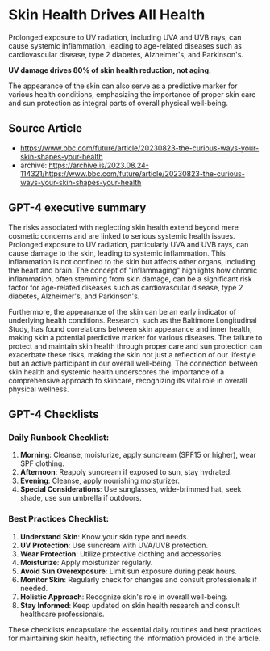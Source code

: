 # Skin Health Drives All Health

Prolonged exposure to UV radiation, including UVA and UVB rays, can cause systemic inflammation, leading to age-related diseases such as cardiovascular disease, type 2 diabetes, Alzheimer's, and Parkinson's. 

**UV damage drives 80% of skin health reduction, not aging.**

The appearance of the skin can also serve as a predictive marker for various health conditions, emphasizing the importance of proper skin care and sun protection as integral parts of overall physical well-being.

## Source Article

- https://www.bbc.com/future/article/20230823-the-curious-ways-your-skin-shapes-your-health
- archive: https://archive.is/2023.08.24-114321/https://www.bbc.com/future/article/20230823-the-curious-ways-your-skin-shapes-your-health

## GPT-4 executive summary

The risks associated with neglecting skin health extend beyond mere cosmetic concerns and are linked to serious systemic health issues. Prolonged exposure to UV radiation, particularly UVA and UVB rays, can cause damage to the skin, leading to systemic inflammation. This inflammation is not confined to the skin but affects other organs, including the heart and brain. The concept of "inflammaging" highlights how chronic inflammation, often stemming from skin damage, can be a significant risk factor for age-related diseases such as cardiovascular disease, type 2 diabetes, Alzheimer's, and Parkinson's.

Furthermore, the appearance of the skin can be an early indicator of underlying health conditions. Research, such as the Baltimore Longitudinal Study, has found correlations between skin appearance and inner health, making skin a potential predictive marker for various diseases. The failure to protect and maintain skin health through proper care and sun protection can exacerbate these risks, making the skin not just a reflection of our lifestyle but an active participant in our overall well-being. The connection between skin health and systemic health underscores the importance of a comprehensive approach to skincare, recognizing its vital role in overall physical wellness.

## GPT-4 Checklists

### **Daily Runbook Checklist:**
1. **Morning**: Cleanse, moisturize, apply suncream (SPF15 or higher), wear SPF clothing.
2. **Afternoon**: Reapply suncream if exposed to sun, stay hydrated.
3. **Evening**: Cleanse, apply nourishing moisturizer.
4. **Special Considerations**: Use sunglasses, wide-brimmed hat, seek shade, use sun umbrella if outdoors.

### **Best Practices Checklist:**
1. **Understand Skin**: Know your skin type and needs.
2. **UV Protection**: Use suncream with UVA/UVB protection.
3. **Wear Protection**: Utilize protective clothing and accessories.
4. **Moisturize**: Apply moisturizer regularly.
5. **Avoid Sun Overexposure**: Limit sun exposure during peak hours.
6. **Monitor Skin**: Regularly check for changes and consult professionals if needed.
7. **Holistic Approach**: Recognize skin's role in overall well-being.
8. **Stay Informed**: Keep updated on skin health research and consult healthcare professionals.

These checklists encapsulate the essential daily routines and best practices for maintaining skin health, reflecting the information provided in the article.